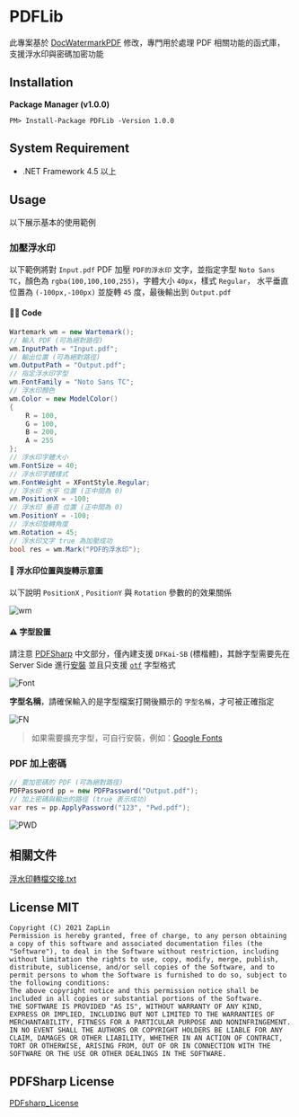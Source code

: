 # PDFLib

此專案基於 [DocWatermarkPDF](http://10.190.173.136/DevelopmentSupport/DocWatermarkPDF) 修改，專門用於處理 PDF 相關功能的函式庫，支援浮水印與密碼加密功能


## Installation

**Package Manager (v1.0.0)**

```
PM> Install-Package PDFLib -Version 1.0.0
```

## System Requirement

* .NET Framework 4.5 以上

## Usage

以下展示基本的使用範例

### 加壓浮水印

以下範例將對 `Input.pdf` PDF 加壓 `PDF的浮水印` 文字，並指定字型 `Noto Sans TC`，顏色為 `rgba(100,100,100,255)`，字體大小 `40px`，樣式 `Regular`， 水平垂直位置為 `(-100px,-100px)` 並旋轉 `45` 度，最後輸出到 `Output.pdf`

#### 👨‍💻 Code

```csharp
Wartemark wm = new Wartemark();
// 輸入 PDF (可為絕對路徑)
wm.InputPath = "Input.pdf";
// 輸出位置 (可為絕對路徑)
wm.OutputPath = "Output.pdf";
// 指定浮水印字型
wm.FontFamily = "Noto Sans TC";
// 浮水印顏色
wm.Color = new ModelColor()
{
    R = 100,
    G = 100,
    B = 200,
    A = 255
};
// 浮水印字體大小
wm.FontSize = 40;
// 浮水印字體樣式
wm.FontWeight = XFontStyle.Regular;
// 浮水印 水平 位置 (正中間為 0)
wm.PositionX = -100;
// 浮水印 垂直 位置 (正中間為 0)
wm.PositionY = -100;
// 浮水印旋轉角度
wm.Rotation = 45;
// 浮水印文字 true 為加壓成功
bool res = wm.Mark("PDF的浮水印");
```
#### 💠 浮水印位置與旋轉示意圖

以下說明 `PositionX` , `PositionY` 與 `Rotation` 參數的的效果關係

![wm](http://10.190.173.136/uploads/-/system/temp/956d2afc87e8a6c4ac8a09023a27569d/image.png)

#### ⚠️ 字型設置

請注意 [PDFSharp](http://www.pdfsharp.net/) 中文部分，僅內建支援 `DFKai-SB` (標楷體)，其餘字型需要先在 Server Side 進行[安裝](https://support.microsoft.com/zh-tw/office/%E6%96%B0%E5%A2%9E%E5%AD%97%E5%9E%8B-b7c5f17c-4426-4b53-967f-455339c564c1) 並且只支援 [`otf`](https://zh.wikipedia.org/zh-tw/OpenType) 字型格式

![Font](http://10.190.173.136/uploads/-/system/personal_snippet/86/0f69a9637ea9902cf80df1c88998a3f0/image.png)


**字型名稱**，請確保輸入的是字型檔案打開後顯示的 `字型名稱`，才可被正確指定

![FN](http://10.190.173.136/uploads/-/system/personal_snippet/86/c4bb924e425a241d2ccb18a1f3d8f6e8/image.png)

> 如果需要擴充字型，可自行安裝，例如：[Google Fonts](https://fonts.google.com/)

### PDF 加上密碼

```csharp
// 要加密碼的 PDF (可為絕對路徑)
PDFPassword pp = new PDFPassword("Output.pdf");
// 加上密碼與輸出的路徑 (true 表示成功)
var res = pp.ApplyPassword("123", "Pwd.pdf");
```

![PWD](http://10.190.173.136/uploads/-/system/personal_snippet/86/2887d2cf05aad2eb721f66d2491ad602/image.png)

## 相關文件

[浮水印轉檔交接.txt](https://iqservice.sharepoint.com/:t:/s/DevSupport/ETsZPU30ntlPi0pISbvbDGkB5kVNL89SeQL2-OzMKBGlqQ?e=CzQ6QU)

## License MIT

	Copyright (C) 2021 ZapLin
	Permission is hereby granted, free of charge, to any person obtaining a copy of this software and associated documentation files (the "Software"), to deal in the Software without restriction, including without limitation the rights to use, copy, modify, merge, publish, distribute, sublicense, and/or sell copies of the Software, and to permit persons to whom the Software is furnished to do so, subject to the following conditions:
	The above copyright notice and this permission notice shall be included in all copies or substantial portions of the Software.
	THE SOFTWARE IS PROVIDED "AS IS", WITHOUT WARRANTY OF ANY KIND, EXPRESS OR IMPLIED, INCLUDING BUT NOT LIMITED TO THE WARRANTIES OF MERCHANTABILITY, FITNESS FOR A PARTICULAR PURPOSE AND NONINFRINGEMENT. IN NO EVENT SHALL THE AUTHORS OR COPYRIGHT HOLDERS BE LIABLE FOR ANY CLAIM, DAMAGES OR OTHER LIABILITY, WHETHER IN AN ACTION OF CONTRACT, TORT OR OTHERWISE, ARISING FROM, OUT OF OR IN CONNECTION WITH THE SOFTWARE OR THE USE OR OTHER DEALINGS IN THE SOFTWARE.


## PDFSharp License

[PDFsharp_License](http://www.pdfsharp.net/PDFsharp_License.ashx)
 
